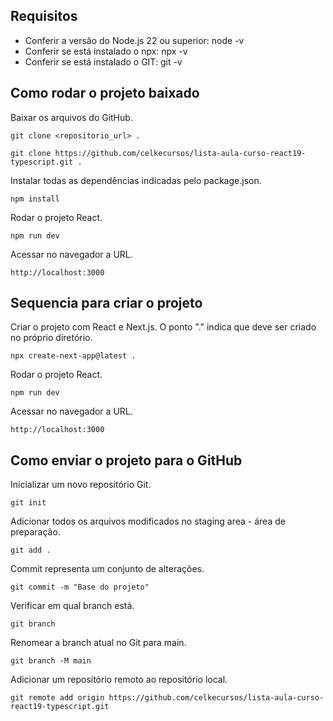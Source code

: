 ## Requisitos

* Conferir a versão do Node.js 22 ou superior: node -v
* Conferir se está instalado o npx: npx -v
* Conferir se está instalado o GIT: git -v

## Como rodar o projeto baixado

Baixar os arquivos do GitHub.
```
git clone <repositorio_url> .
```
```
git clone https://github.com/celkecursos/lista-aula-curso-react19-typescript.git .
```

Instalar todas as dependências indicadas pelo package.json.
```
npm install
```

Rodar o projeto React.
```
npm run dev
```

Acessar no navegador a URL.
```
http://localhost:3000
```

## Sequencia para criar o projeto

Criar o projeto com React e Next.js. O ponto "." indica que deve ser criado no próprio diretório. 
```
npx create-next-app@latest .
```

Rodar o projeto React.
```
npm run dev
```

Acessar no navegador a URL.
```
http://localhost:3000
```

## Como enviar o projeto para o GitHub

Inicializar um novo repositório Git.
```
git init
```

Adicionar todos os arquivos modificados no staging area - área de preparação.
```
git add .
```

Commit representa um conjunto de alterações.
```
git commit -m "Base do projeto"
```

Verificar em qual branch está.
```
git branch
```

Renomear a branch atual no Git para main.
```
git branch -M main
```

Adicionar um repositório remoto ao repositório local.
```
git remote add origin https://github.com/celkecursos/lista-aula-curso-react19-typescript.git
```

